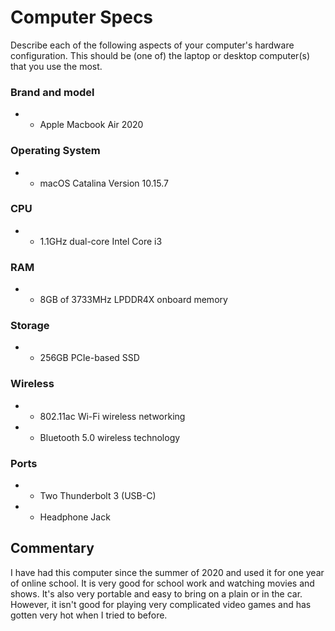 # Computer Specs 
Describe each of the following aspects of your computer's hardware configuration. This should be (one of) the laptop or desktop computer(s) that you use the most.
### Brand and model
* * Apple Macbook Air 2020
### Operating System
* * macOS Catalina Version 10.15.7
### CPU
* * 1.1GHz dual-core Intel Core i3
### RAM
* * 8GB of 3733MHz LPDDR4X onboard memory
### Storage
* * 256GB PCIe-based SSD
### Wireless
* * 802.11ac Wi-Fi wireless networking
* * Bluetooth 5.0 wireless technology
### Ports
* * Two Thunderbolt 3 (USB-C)
* * Headphone Jack

## Commentary
I have had this computer since the summer of 2020 and used it for one year of online school. It is very good for school work and watching movies and shows. It's also very portable and easy to bring on a plain or in the car. However, it isn't good for playing very complicated video games and has gotten very hot when I tried to before. 
